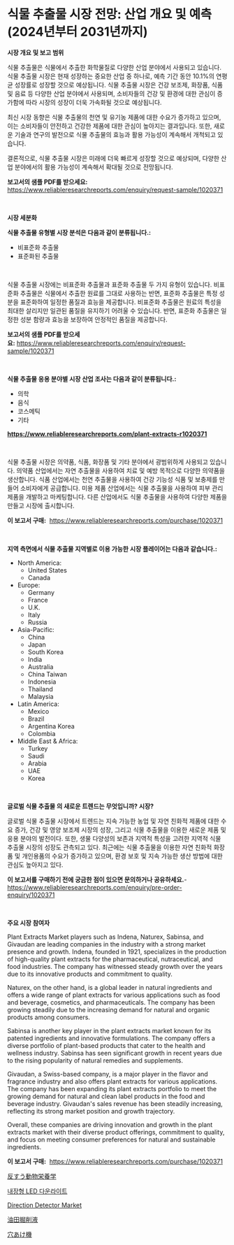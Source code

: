 <p><h1>식물 추출물 시장 전망: 산업 개요 및 예측 (2024년부터 2031년까지)</h1></p><p><strong>시장 개요 및 보고 범위</strong></p>
<p><p>식물 추출물은 식물에서 추출한 화학물질로 다양한 산업 분야에서 사용되고 있습니다. 식물 추출물 시장은 현재 성장하는 중요한 산업 중 하나로, 예측 기간 동안 10.1%의 연평균 성장률로 성장할 것으로 예상됩니다. 식물 추출물 시장은 건강 보조제, 화장품, 식품 및 음료 등 다양한 산업 분야에서 사용되며, 소비자들의 건강 및 환경에 대한 관심이 증가함에 따라 시장의 성장이 더욱 가속화될 것으로 예상됩니다.</p><p>최신 시장 동향은 식물 추출물의 천연 및 유기농 제품에 대한 수요가 증가하고 있으며, 이는 소비자들이 안전하고 건강한 제품에 대한 관심이 높아지는 결과입니다. 또한, 새로운 기술과 연구의 발전으로 식물 추출물의 효능과 활용 가능성이 계속해서 개척되고 있습니다.</p><p>결론적으로, 식물 추출물 시장은 미래에 더욱 빠르게 성장할 것으로 예상되며, 다양한 산업 분야에서의 활용 가능성이 계속해서 확대될 것으로 전망됩니다.</p></p>
<p><strong>보고서의 샘플 PDF를 받으세요:</strong> <a href="https://www.reliableresearchreports.com/enquiry/request-sample/1020371">https://www.reliableresearchreports.com/enquiry/request-sample/1020371</a></p>
<p>&nbsp;</p>
<p><strong>시장 세분화</strong></p>
<p><strong>식물 추출물 유형별 시장 분석은 다음과 같이 분류됩니다.:</strong></p>
<p><ul><li>비표준화 추출물</li><li>표준화된 추출물</li></ul></p>
<p>&nbsp;</p>
<p><p>식물 추출물 시장에는 비표준화 추출물과 표준화 추출물 두 가지 유형이 있습니다. 비표준화 추출물은 식물에서 추출한 원료를 그대로 사용하는 반면, 표준화 추출물은 특정 성분을 표준화하여 일정한 품질과 효능을 제공합니다. 비표준화 추출물은 원료의 특성을 최대한 살리지만 일관된 품질을 유지하기 어려울 수 있습니다. 반면, 표준화 추출물은 일정한 성분 함량과 효능을 보장하여 안정적인 품질을 제공합니다.</p></p>
<p><strong>보고서의 샘플 PDF를 받으세요:</strong>&nbsp;<a href="https://www.reliableresearchreports.com/enquiry/request-sample/1020371">https://www.reliableresearchreports.com/enquiry/request-sample/1020371</a></p>
<p>&nbsp;</p>
<p><strong> 식물 추출물 응용 분야별 시장 산업 조사는 다음과 같이 분류됩니다.:</strong></p>
<p><ul><li>의학</li><li>음식</li><li>코스메틱</li><li>기타</li></ul></p>
<p><strong><a href="https://www.reliableresearchreports.com/plant-extracts-r1020371">https://www.reliableresearchreports.com/plant-extracts-r1020371</a></strong></p>
<p>&nbsp;</p>
<p><p>식물 추출물 시장은 의약품, 식품, 화장품 및 기타 분야에서 광범위하게 사용되고 있습니다. 의약품 산업에서는 자연 추출물을 사용하여 치료 및 예방 목적으로 다양한 의약품을 생산합니다. 식품 산업에서는 천연 추출물을 사용하여 건강 기능성 식품 및 보충제를 만들어 소비자에게 공급합니다. 미용 제품 산업에서는 식물 추출물을 사용하여 피부 관리 제품을 개발하고 마케팅합니다. 다른 산업에서도 식물 추출물을 사용하여 다양한 제품을 만들고 시장에 출시합니다.</p></p>
<p><strong>이 보고서 구매:</strong>&nbsp; <a href="https://www.reliableresearchreports.com/purchase/1020371">https://www.reliableresearchreports.com/purchase/1020371</a></p>
<p>&nbsp;</p>
<p><strong>지역 측면에서 식물 추출물 지역별로 이용 가능한 시장 플레이어는 다음과 같습니다.:</strong></p>
<p><ul>
    <li>
        North America:
        <ul>
            <li>United States</li>
            <li>Canada</li>
        </ul>
    </li>
    <li>
        Europe:
        <ul>
            <li>Germany</li>
            <li>France</li>
            <li>U.K.</li>
            <li>Italy</li>
            <li>Russia</li>
        </ul>
    </li>
    <li>
        Asia-Pacific:
        <ul>
            <li>China</li>
            <li>Japan</li>
            <li>South Korea</li>
            <li>India</li>
            <li>Australia</li>
            <li>China Taiwan</li>
            <li>Indonesia</li>
            <li>Thailand</li>
            <li>Malaysia</li>
        </ul>
    </li>
    <li>
        Latin America:
        <ul>
            <li>Mexico</li>
            <li>Brazil</li>
            <li>Argentina Korea</li>
            <li>Colombia</li>
        </ul>
    </li>
    <li>
        Middle East & Africa:
        <ul>
            <li>Turkey</li>
            <li>Saudi</li>
            <li>Arabia</li>
            <li>UAE</li>
            <li>Korea</li>
        </ul>
    </li>
    </ul></p>
<p>&nbsp;</p>
<p><strong>글로벌 식물 추출물 의 새로운 트렌드는 무엇입니까? 시장?</strong></p>
<p><p>글로벌 식물 추출물 시장에서 트렌드는 지속 가능한 농업 및 자연 친화적 제품에 대한 수요 증가, 건강 및 영양 보조제 시장의 성장, 그리고 식물 추출물을 이용한 새로운 제품 및 응용 분야의 발전이다. 또한, 생물 다양성의 보존과 지역적 특성을 고려한 지역적 식물 추출물 시장의 성장도 관측되고 있다. 최근에는 식물 추출물을 이용한 자연 친화적 화장품 및 개인용품의 수요가 증가하고 있으며, 환경 보호 및 지속 가능한 생산 방법에 대한 관심도 높아지고 있다.</p></p>
<p><strong>이 보고서를 구매하기 전에 궁금한 점이 있으면 문의하거나 공유하세요.</strong>- <a href="https://www.reliableresearchreports.com/enquiry/pre-order-enquiry/1020371">https://www.reliableresearchreports.com/enquiry/pre-order-enquiry/1020371</a></p>
<p>&nbsp;</p>
<p><strong>주요 시장 참여자</strong></p>
<p><p>Plant Extracts Market players such as Indena, Naturex, Sabinsa, and Givaudan are leading companies in the industry with a strong market presence and growth. Indena, founded in 1921, specializes in the production of high-quality plant extracts for the pharmaceutical, nutraceutical, and food industries. The company has witnessed steady growth over the years due to its innovative products and commitment to quality.</p><p>Naturex, on the other hand, is a global leader in natural ingredients and offers a wide range of plant extracts for various applications such as food and beverage, cosmetics, and pharmaceuticals. The company has been growing steadily due to the increasing demand for natural and organic products among consumers.</p><p>Sabinsa is another key player in the plant extracts market known for its patented ingredients and innovative formulations. The company offers a diverse portfolio of plant-based products that cater to the health and wellness industry. Sabinsa has seen significant growth in recent years due to the rising popularity of natural remedies and supplements.</p><p>Givaudan, a Swiss-based company, is a major player in the flavor and fragrance industry and also offers plant extracts for various applications. The company has been expanding its plant extracts portfolio to meet the growing demand for natural and clean label products in the food and beverage industry. Givaudan's sales revenue has been steadily increasing, reflecting its strong market position and growth trajectory.</p><p>Overall, these companies are driving innovation and growth in the plant extracts market with their diverse product offerings, commitment to quality, and focus on meeting consumer preferences for natural and sustainable ingredients.</p></p>
<p><strong>이 보고서 구매:</strong>&nbsp;&nbsp;<a href="https://www.reliableresearchreports.com/purchase/1020371">https://www.reliableresearchreports.com/purchase/1020371</a></p>
<p><p><a href="https://medium.com/@amarart56456/%E5%8F%8D%E8%8A%BB%E5%8B%95%E7%89%A9%E3%81%AE%E6%A0%84%E9%A4%8A%E5%B8%82%E5%A0%B4%E8%A6%8F%E6%A8%A1%E3%81%A8%E5%B8%82%E5%A0%B4%E5%8B%95%E5%90%91-%E5%AE%8C%E5%85%A8%E3%81%AA%E7%94%A3%E6%A5%AD%E6%A6%82%E8%A6%81-2024%E5%B9%B4%E3%81%8B%E3%82%892031%E5%B9%B4-3cd0ae4c5ebe">反すう動物栄養学</a></p><p><a href="https://medium.com/@haroldwarren626/%ED%86%B5%ED%95%A9-led-%EB%8B%A4%EC%9A%B4%EB%9D%BC%EC%9D%B4%ED%8A%B8-%EC%8B%9C%EC%9E%A5-%EC%A0%90%EC%9C%A0%EC%9C%A8-%EC%A7%84%ED%99%94-%EB%B0%8F-%EC%8B%9C%EC%9E%A5-%EC%84%B1%EC%9E%A5-%ED%8A%B8%EB%A0%8C%EB%93%9C-2024-2031-004de3c9cf62">내장형 LED 다운라이트</a></p><p><a href="https://medium.com/@zolajenkins1966/direction-detector-market-outlook-industry-overview-and-forecast-2024-to-2031-8fcd28d1a25f">Direction Detector Market</a></p><p><a href="https://github.com/laurenreichert/Market-Research-Report-List-1/blob/main/411696627191.md">油田掘削液</a></p><p><a href="https://github.com/RodHoppe07/Market-Research-Report-List-1/blob/main/319146627192.md">穴あけ機</a></p></p>